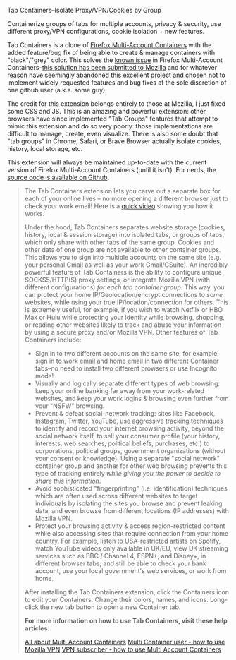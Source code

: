 Tab Containers–Isolate Proxy/VPN/Cookies by Group

Containerize groups of tabs for multiple accounts, privacy & security, use different proxy/VPN configurations, cookie isolation + new features.

Tab Containers is a clone of <a rel="noopener noreferrer nofollow" target="_blank" href="https://addons.mozilla.org/en-US/firefox/addon/multi-account-containers/">Firefox Multi-Account Containers</a> with the added feature/bug fix of being able to create & manage containers with "black"/"grey" color. This solves the <a rel="noopener noreferrer nofollow" target="_blank" href="https://github.com/mozilla/multi-account-containers/issues/1822">known issue</a> in Firefox Multi-Account Containers–<a rel="nofollow noopener noreferrer" href="https://github.com/mozilla/multi-account-containers/pull/2192" target="_blank">this solution has been submitted to Mozilla</a> and for whatever reason have seemingly abandoned this excellent project and chosen not to implement widely requested features and bug fixes at the sole discretion of one github user (a.k.a. some guy).

The credit for this extension belongs entirely to those at Mozilla, I just fixed some CSS and JS. This is an amazing and powerful extension: other browsers have since implemented "Tab Groups" features that attempt to mimic this extension and do so very poorly: those implementations are difficult to manage, create, even visualize. There is also some doubt that "tab groups" in Chrome, Safari, or Brave Browser actually isolate cookies, history, local storage, etc.

This extension will always be maintained up-to-date with the current version of Firefox Multi-Account Containers (until it isn't). For nerds, the <a href="https://github.com/hwknsj/multi-account-containers" target="_blank">source code is available on Github</a>.

<blockquote>
The Tab Containers extension lets you carve out a separate box for each of your online lives – no more opening a different browser just to check your work email! Here is
a <a rel="nofollow noopener noreferrer" href="https://www.youtube.com/watch%3Fv=Gy7lyvAfOSw">quick video</a> showing you how it works.

Under the hood, Tab Containers separates website storage (cookies, history, local & session storage) into isolated tabs, or groups of tabs, which only share with other tabs of the same group. Cookies and other data of one group are not available to other container groups. This allows you to sign into multiple accounts on the same site (e.g. your personal Gmail as well as your work Gmail/GSuite).
An incredibly powerful feature of Tab Containers is the ability to configure unique SOCKS5/HTTP(S) proxy settings, or integrate Mozilla VPN (with different configurations) <em>for each tab container group</em>. This way, you can protect your home IP/Geolocation/encrypt connections to <em>some</em> websites, while using your true IP/location/connection for others. This is extremely useful, for example, if you wish to watch Netflix or HBO Max or Hulu while protecting your identity while browsing, shopping, or reading other websites likely to track and abuse your information by using a secure proxy and/or Mozilla VPN.
Other features of Tab Containers include:

<ul>
  <li>Sign in to two different accounts on the same site; for example, sign in to work email and home email in
    two different Container tabs–no need to install two different browsers or use Incognito mode!</li>
  <li>Visually and logically separate different types of web browsing: keep your online banking far away from your work-related websites, and keep your work logins & browsing even further from your "NSFW" browsing.</li>
  <li>Prevent & defeat social-network tracking: sites like Facebook, Instagram, Twitter, YouTube, use aggressive tracking techniques to identify and record your internet browsing activity, beyond the social network itself, to sell your consumer profile (your history, interests, web searches, political beliefs, purchases, etc.) to corporations, political groups, government organizations (without your consent or knowledge). Using a separate "social network" container group and another for other web browsing prevents this type of tracking entirely <em>while giving you the power to decide to share this information</em>.</li>
  <li>Avoid sophisticated "fingerprinting" (i.e. identification) techniques which are often used across different websites to target individuals by isolating the sites you browse and prevent leaking data, and even browse from different locations (IP addresses) with Mozilla VPN.</li>
  <li>Protect your browsing activity & access region-restricted content while also accessing sites that require connection from your home country. For example, listen to USA-restricted artists on Spotify, watch YouTube videos only available in UK/EU, view UK streaming services such as BBC / Channel 4, ESPN+, and Disney+, in different browser tabs, and still be able to check your bank account, use your local government's web services, or work from home.</li>
</ul>
After installing the Tab Containers extension, click the Containers icon to edit your
Containers. Change their colors, names, and icons. Long-click the new tab button to open a new Container
tab.

<strong>For more information on how to use Tab Containers, visit these help articles:</strong>

<a rel="nofollow noopener noreferrer" href="https://support.mozilla.org/en-US/kb/containers/">All about
Multi Account Containers</a>
<a rel="nofollow noopener noreferrer"
  href="https://support.mozilla.org/en-US/kb/protect-your-container-tabs-mozilla-vpn/">Multi Container user - how to
use Mozilla VPN</a>
<a rel="nofollow noopener noreferrer"
  href="https://support.mozilla.org/en-US/kb/use-multi-account-containers-mozilla-vpn/">VPN subscriber - how to use
Multi Account Containers</a>

</blockquote>
